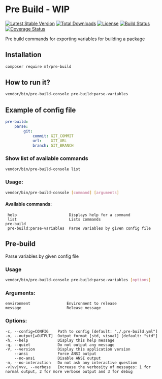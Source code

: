 Pre Build - WIP
===============

[![Latest Stable Version](https://img.shields.io/packagist/v/mf/pre-build.svg)](https://packagist.org/packages/mf/pre-build)
[![Total Downloads](https://img.shields.io/packagist/dt/mf/pre-build.svg)](https://packagist.org/packages/mf/pre-build)
[![License](https://img.shields.io/packagist/l/mf/pre-build.svg)](https://packagist.org/packages/mf/pre-build)
[![Build Status](https://travis-ci.org/MortalFlesh/pre-build.svg?branch=master)](https://travis-ci.org/MortalFlesh/pre-build)
[![Coverage Status](https://coveralls.io/repos/github/MortalFlesh/pre-build/badge.svg?branch=master)](https://coveralls.io/github/MortalFlesh/pre-build?branch=master)

Pre build commands for exporting variables for building a package

## Installation
```bash
composer require mf/pre-build
```


## How to run it?
```bash
vendor/bin/pre-build-console pre-build:parse-variables
```

## Example of config file
```yaml
pre-build:
    parse:
        git:
            commit: GIT_COMMIT
            url:    GIT_URL
            branch: GIT_BRANCH
```


### Show list of available commands
```bash
vendor/bin/pre-build-console list
```

### Usage:
```bash
vendor/bin/pre-build-console [command] [arguments]
```

#### Available commands:
     help                       Displays help for a command
     list                       Lists commands
    pre-build
     pre-build:parse-variables  Parse variables by given config file
 

## Pre-build
Parse variables by given config file

### Usage
```bash
vendor/bin/pre-build-console pre-build:parse-variables [options]
```

### Arguments:
    environment                Environment to release
    message                    Release message

### Options:
    -c, --config=CONFIG    Path to config [default: "./.pre-build.yml"]
    -o, --output[=OUTPUT]  Output format [std, visual] [default: "std"]
    -h, --help             Display this help message
    -q, --quiet            Do not output any message
    -V, --version          Display this application version
        --ansi             Force ANSI output
        --no-ansi          Disable ANSI output
    -n, --no-interaction   Do not ask any interactive question
    -v|vv|vvv, --verbose   Increase the verbosity of messages: 1 for normal output, 2 for more verbose output and 3 for debug
